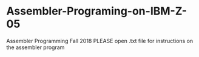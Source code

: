 # Assembler-Programing-on-IBM-Z-05
Assembler Programming Fall 2018 
PLEASE open .txt file for instructions on the assembler program 
